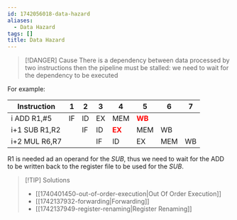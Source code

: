 ```yaml
---
id: 1742056018-data-hazard
aliases:
  - Data Hazard
tags: []
title: Data Hazard
---
```


> [!DANGER] Cause
> There is a dependency between data processed by two instructions then the pipeline must be stalled:
> we need to wait for the dependency to be executed

For example: 

| Instruction       | 1   | 2   | 3   | 4   | 5   | 6   | 7   |
|--------------------|-----|-----|-----|-----|-----|-----|-----|
| i ADD R1,#5        | IF  | ID  | EX  | MEM | <span style="color:red">**WB**</span>  |     |     |     
| i+1 SUB R1,R2      |     | IF  | ID  | <span style="color:red">**EX**</span>  | MEM | WB  |     |     
| i+2 MUL R6,R7      |     |     | IF  | ID  | EX  | MEM | WB  |     

R1 is needed ad an operand for the $SUB$, thus we need to wait for the ADD to be written back to the 
register file to be used for the $SUB$.

> [!TIP] Solutions
> - [[1740401450-out-of-order-execution|Out Of Order Execution]]
> - [[1742137932-forwarding|Forwarding]]
> - [[1742137949-register-renaming|Register Renaming]]
